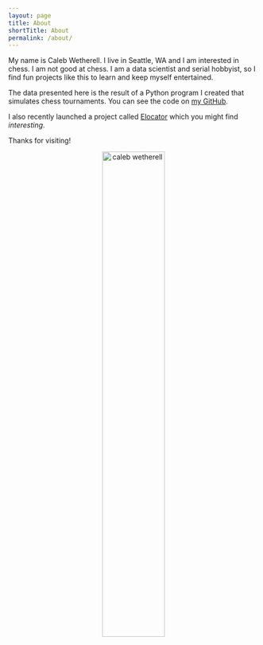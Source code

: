 ```yaml
---
layout: page
title: About
shortTitle: About
permalink: /about/
---
```


My name is Caleb Wetherell. I live in Seattle, WA and I am interested in chess. I am not good at chess. I am a data scientist and serial hobbyist, so I find fun projects like this to learn and keep myself entertained.

The data presented here is the result of a Python program I created that simulates chess tournaments. You can see the code on [my GitHub][git].

I also recently launched a project called [Elocator][elocator] which you might find *interesting*.

Thanks for visiting!

<p align="center">
    <img src="/assets/img/selfie.jpeg" alt="caleb wetherell" width="50%"/>
</p>

[git]: https://github.com/cmwetherell/cmwetherell.github.io/tree/main/chessSim
[elocator]: https://www.chesselocator.com